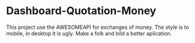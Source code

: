 # Dashboard-Quotation-Money
This project use the AWESOMEAPI for exchanges of money. The style is to mobile, in desktop it is ugly. Make a folk and bild a better aplication.
